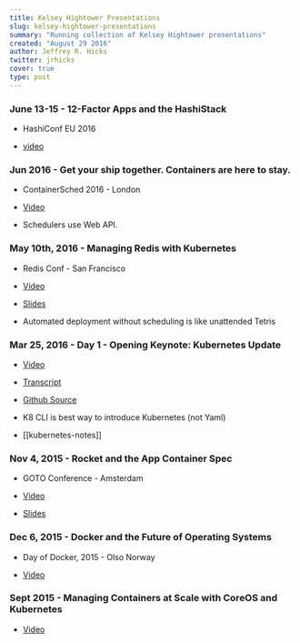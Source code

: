```yaml
---
title: Kelsey Hightower Presentations
slug: kelsey-hightower-presentations
summary: "Running collection of Kelsey Hightower presentations"
created: "August 29 2016"
author: Jeffrey R. Hicks
twitter: jrhicks
cover: true
type: post
---
```


### June 13-15 - 12-Factor Apps and the HashiStack

* HashiConf EU 2016

* [video](https://www.youtube.com/watch?v=Nosa5-xcATw)

### Jun 2016 - Get your ship together. Containers are here to stay.

* ContainerSched 2016 - London

* [Video](https://skillsmatter.com/skillscasts/7897-keynote-get-your-ship-together-containers-are-here-to-stay)

* Schedulers use Web API.

### May 10th, 2016 - Managing Redis with Kubernetes

* Redis Conf - San Francisco

* [Video](https://www.youtube.com/watch?v=0hlv9iIncik)

* [Slides](http://www.slideshare.net/RedisLabs/managing-redis-with-kubernetes-kelsey-hightower)

* Automated deployment without scheduling is like unattended Tetris

### Mar 25, 2016 - Day 1 - Opening Keynote: Kubernetes Update

* [Video](https://www.youtube.com/watch?v=Wyl4O3CHzV0)

* [Transcript](https://clusterhq.com/2016/03/30/kubecon-keynote-kelsey-hightower/#transcript)

* [Github Source](https://github.com/kelseyhightower/talks/tree/master/kubecon-eu-2016/demo)

* K8 CLI is best way to introduce Kubernetes (not Yaml)

* [[kubernetes-notes]]

### Nov 4, 2015 - Rocket and the App Container Spec

* GOTO Conference  - Amsterdam

* [Video](https://www.youtube.com/watch?v=M6B9BMYciIw&feature=youtu.be&list=PLEx5khR4g7PKDEtX5URRnc3xah2I0D1_1)

* [Slides](http://gotocon.com/dl/goto-amsterdam-2015/slides/KelseyHightower_RocketAndTheAppContainerSpec.pdf)

### Dec 6, 2015 - Docker and the Future of Operating Systems

* Day of Docker, 2015 - Olso Norway

* [Video](https://www.youtube.com/watch?v=Nosa5-xcATw)

### Sept 2015 - Managing Containers at Scale with CoreOS and Kubernetes

* [Video](https://www.youtube.com/watch?v=pozC9rBvAIs)
